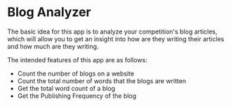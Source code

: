 # Blog Analyzer

The basic idea for this app is to analyze your competition's blog articles, which will allow you to get an insight into how are they writing their articles and how much are they writing.

The intended features of this app are as follows:
* Count the number of blogs on a website
* Count the total number of words that the blogs are written
* Get the total word count of a blog
* Get the Publishing Frequency of the blog